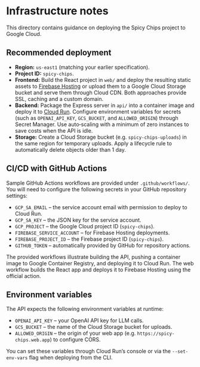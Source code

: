 # Infrastructure notes

This directory contains guidance on deploying the Spicy Chips project to Google Cloud.

## Recommended deployment

- **Region:** `us-east1` (matching your earlier specification).
- **Project ID:** `spicy-chips`.
- **Frontend:** Build the React project in `web/` and deploy the resulting static assets to [Firebase Hosting](https://firebase.google.com/products/hosting) or upload them to a Google Cloud Storage bucket and serve them through Cloud CDN.  Both approaches provide SSL, caching and a custom domain.
- **Backend:** Package the Express server in `api/` into a container image and deploy it to [Cloud Run](https://cloud.google.com/run).  Configure environment variables for secrets (such as `OPENAI_API_KEY`, `GCS_BUCKET`, and `ALLOWED_ORIGIN`) through Secret Manager.  Use auto‑scaling with a minimum of zero instances to save costs when the API is idle.
- **Storage:** Create a Cloud Storage bucket (e.g. `spicy-chips-uploads`) in the same region for temporary uploads.  Apply a lifecycle rule to automatically delete objects older than 1 day.

## CI/CD with GitHub Actions

Sample GitHub Actions workflows are provided under `.github/workflows/`.  You will need to configure the following secrets in your GitHub repository settings:

- `GCP_SA_EMAIL` – the service account email with permission to deploy to Cloud Run.
- `GCP_SA_KEY` – the JSON key for the service account.
- `GCP_PROJECT` – the Google Cloud project ID (`spicy-chips`).
- `FIREBASE_SERVICE_ACCOUNT` – for Firebase Hosting deployments.
- `FIREBASE_PROJECT_ID` – the Firebase project ID (`spicy-chips`).
- `GITHUB_TOKEN` – automatically provided by GitHub for repository actions.

The provided workflows illustrate building the API, pushing a container image to Google Container Registry, and deploying it to Cloud Run.  The web workflow builds the React app and deploys it to Firebase Hosting using the official action.

## Environment variables

The API expects the following environment variables at runtime:

- `OPENAI_API_KEY` – your OpenAI API key for LLM calls.
- `GCS_BUCKET` – the name of the Cloud Storage bucket for uploads.
- `ALLOWED_ORIGIN` – the origin of your web app (e.g. `https://spicy-chips.web.app`) to configure CORS.

You can set these variables through Cloud Run’s console or via the `--set-env-vars` flag when deploying from the CLI.